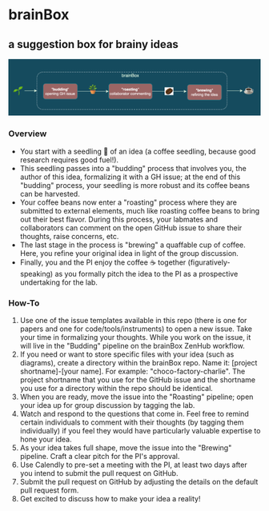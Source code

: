 # brainBox
## a suggestion box for brainy ideas

![brainBox-diagram](https://github.com/NDCLab/brainBox/blob/main/brainBox-diagram.png)

### Overview
* You start with a seedling :seedling: of an idea (a coffee seedling, because good research requires good fuel!).
* This seedling passes into a "budding" process that involves you, the author of this idea, formalizing it with a GH issue; at the end of this "budding" process, your seedling is more robust and its coffee beans can be harvested.
* Your coffee beans now enter a "roasting" process where they are submitted to external elements, much like roasting coffee beans to bring out their best flavor. During this process, your labmates and collaborators can comment on the open GitHub issue to share their thoughts, raise concerns, etc.
* The last stage in the process is "brewing" a quaffable cup of coffee. Here, you refine your original idea in light of the group discussion.
* Finally, you and the PI enjoy the coffee :coffee: together (figuratively-speaking) as you formally pitch the idea to the PI as a prospective undertaking for the lab.

### How-To
1. Use one of the issue templates available in this repo (there is one for papers and one for code/tools/instruments) to open a new issue. Take your time in formalizing your thoughts. While you work on the issue, it will live in the "Budding" pipeline on the brainBox ZenHub workflow.
2. If you need or want to store specific files with your idea (such as diagrams), create a directory within the brainBox repo. Name it: [project shortname]-[your name]. For example: "choco-factory-charlie". The project shortname that you use for the GitHub issue and the shortname you use for a directory within the repo should be identical.
3. When you are ready, move the issue into the "Roasting" pipeline; open your idea up for group discussion by tagging the lab.
4. Watch and respond to the questions that come in. Feel free to remind certain individuals to comment with their thoughts (by tagging them individually) if you feel they would have particularly valuable expertise to hone your idea.
5. As your idea takes full shape, move the issue into the "Brewing" pipeline. Craft a clear pitch for the PI's approval.
6. Use Calendly to pre-set a meeting with the PI, at least two days after you intend to submit the pull request on GitHub.
7. Submit the pull request on GitHub by adjusting the details on the default pull request form.
8. Get excited to discuss how to make your idea a reality!
